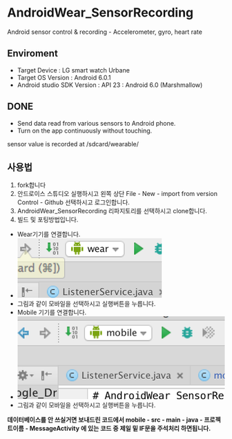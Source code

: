 # AndroidWear_SensorRecording
Android sensor control & recording - Accelerometer, gyro, heart rate

## Enviroment
* Target Device : LG smart watch Urbane
* Target OS Version : Android 6.0.1
* Android studio SDK Version : API 23 : Android 6.0 (Marshmallow)

## DONE
* Send data read from various sensors to Android phone.
* Turn on the app continuously without touching.

sensor value is recorded at /sdcard/wearable/

## 사용법

1. fork합니다
2. 안드로이스 스튜디오 실행하시고 왼쪽 상단 File - New - import from version Control - Github 선택하시고 로그인합니다.
3. AndroidWear_SensorRecording 리파지토리를 선택하시고 clone합니다.
4. 빌드 및 포팅방법입니다.
  * Wear기기를 연결합니다.
  * ![alt text](https://github.com/Jungmo/project_report/blob/master/image/wearbutton.png?raw=true "wear button")
  * 그림과 같이 모바일을 선택하시고 실행버튼을 누릅니다.
  * Mobile 기기를 연결합니다.
  * ![alt text](https://github.com/Jungmo/project_report/blob/master/image/mobilebutton.png?raw=true "mobile button")
  * 그림과 같이 모바일을 선택하시고 실행버튼을 누릅니다.

**데이터베이스를 안 쓰실거면 보내드린 코드에서 mobile - src - main - java - 프로젝트이름 - MessageActivity 에 있는 코드 중 제일 밑 IF문을 주석처리 하면됩니다.**

